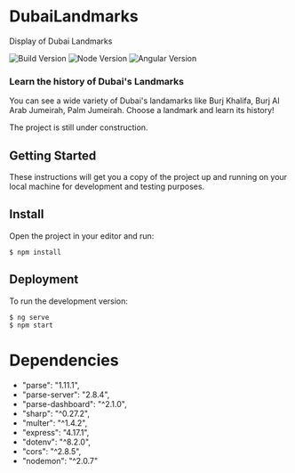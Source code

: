 # DubaiLandmarks
Display of Dubai Landmarks

![Build Version](https://img.shields.io/badge/Build%20Version-v1.0alpha-red.svg?style=for-the-badge)
![Node Version](https://img.shields.io/badge/node.js-v12.18.2-339933?style=for-the-badge&logo=node.js)
![Angular Version](https://img.shields.io/badge/angular-v11.2.1-61DAF8?style=for-the-badge&logo=angular)


### Learn the history of Dubai's Landmarks

You can see a wide variety of Dubai's landamarks like Burj Khalifa, Burj Al Arab Jumeirah, Palm Jumeirah. 
Choose a landmark and learn its history! 

The project is still under construction.

## Getting Started

These instructions will get you a copy of the project up and running on your local machine for development and testing purposes.

## Install

Open the project in your editor and run:

```
$ npm install
```

## Deployment

To run the development version:

```
$ ng serve
$ npm start
```

# Dependencies

- "parse": "1.11.1",
- "parse-server": "2.8.4",
- "parse-dashboard": "^2.1.0",
- "sharp": "^0.27.2",
- "multer": "^1.4.2",
- "express": "4.17.1",
- "dotenv": "^8.2.0",
- "cors": "^2.8.5",
- "nodemon": "^2.0.7"
